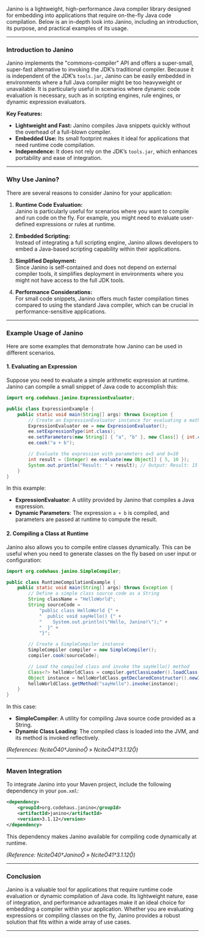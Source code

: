 Janino is a lightweight, high-performance Java compiler library designed for embedding into applications that require on-the-fly Java code compilation. Below is an in-depth look into Janino, including an introduction, its purpose, and practical examples of its usage.

---

### Introduction to Janino

Janino implements the "commons-compiler" API and offers a super-small, super-fast alternative to invoking the JDK’s traditional compiler. Because it is independent of the JDK’s `tools.jar`, Janino can be easily embedded in environments where a full Java compiler might be too heavyweight or unavailable. It is particularly useful in scenarios where dynamic code evaluation is necessary, such as in scripting engines, rule engines, or dynamic expression evaluators.

**Key Features:**
- **Lightweight and Fast:** Janino compiles Java snippets quickly without the overhead of a full-blown compiler.
- **Embedded Use:** Its small footprint makes it ideal for applications that need runtime code compilation.
- **Independence:** It does not rely on the JDK’s `tools.jar`, which enhances portability and ease of integration.


---

### Why Use Janino?

There are several reasons to consider Janino for your application:

1. **Runtime Code Evaluation:**  
   Janino is particularly useful for scenarios where you want to compile and run code on the fly. For example, you might need to evaluate user-defined expressions or rules at runtime.

2. **Embedded Scripting:**  
   Instead of integrating a full scripting engine, Janino allows developers to embed a Java-based scripting capability within their applications.

3. **Simplified Deployment:**  
   Since Janino is self-contained and does not depend on external compiler tools, it simplifies deployment in environments where you might not have access to the full JDK tools.

4. **Performance Considerations:**  
   For small code snippets, Janino offers much faster compilation times compared to using the standard Java compiler, which can be crucial in performance-sensitive applications.

---

### Example Usage of Janino

Here are some examples that demonstrate how Janino can be used in different scenarios.

#### 1. Evaluating an Expression

Suppose you need to evaluate a simple arithmetic expression at runtime. Janino can compile a small snippet of Java code to accomplish this:

```java
import org.codehaus.janino.ExpressionEvaluator;

public class ExpressionExample {
    public static void main(String[] args) throws Exception {
        // Create an ExpressionEvaluator instance for evaluating a mathematical expression.
        ExpressionEvaluator ee = new ExpressionEvaluator();
        ee.setExpressionType(int.class);
        ee.setParameters(new String[] { "a", "b" }, new Class[] { int.class, int.class });
        ee.cook("a + b");

        // Evaluate the expression with parameters a=5 and b=10
        int result = (Integer) ee.evaluate(new Object[] { 5, 10 });
        System.out.println("Result: " + result); // Output: Result: 15
    }
}
```

In this example:
- **ExpressionEvaluator**: A utility provided by Janino that compiles a Java expression.
- **Dynamic Parameters**: The expression `a + b` is compiled, and parameters are passed at runtime to compute the result.

#### 2. Compiling a Class at Runtime

Janino also allows you to compile entire classes dynamically. This can be useful when you need to generate classes on the fly based on user input or configuration:

```java
import org.codehaus.janino.SimpleCompiler;

public class RuntimeCompilationExample {
    public static void main(String[] args) throws Exception {
        // Define a simple class source code as a String
        String className = "HelloWorld";
        String sourceCode =
            "public class HelloWorld {" +
            "  public void sayHello() {" +
            "    System.out.println(\"Hello, Janino!\");" +
            "  }" +
            "}";

        // Create a SimpleCompiler instance
        SimpleCompiler compiler = new SimpleCompiler();
        compiler.cook(sourceCode);

        // Load the compiled class and invoke the sayHello() method
        Class<?> helloWorldClass = compiler.getClassLoader().loadClass(className);
        Object instance = helloWorldClass.getDeclaredConstructor().newInstance();
        helloWorldClass.getMethod("sayHello").invoke(instance);
    }
}
```

In this case:
- **SimpleCompiler**: A utility for compiling Java source code provided as a String.
- **Dynamic Class Loading**: The compiled class is loaded into the JVM, and its method is invoked reflectively.

*(References: cite40†Janino  » cite41†3.1.12)*

---

### Maven Integration

To integrate Janino into your Maven project, include the following dependency in your `pom.xml`:

```xml
<dependency>
    <groupId>org.codehaus.janino</groupId>
    <artifactId>janino</artifactId>
    <version>3.1.12</version>
</dependency>
```

This dependency makes Janino available for compiling code dynamically at runtime.

*(Reference: cite40†Janino  » cite41†3.1.12)*

---

### Conclusion

Janino is a valuable tool for applications that require runtime code evaluation or dynamic compilation of Java code. Its lightweight nature, ease of integration, and performance advantages make it an ideal choice for embedding a compiler within your application. Whether you are evaluating expressions or compiling classes on the fly, Janino provides a robust solution that fits within a wide array of use cases.

---

